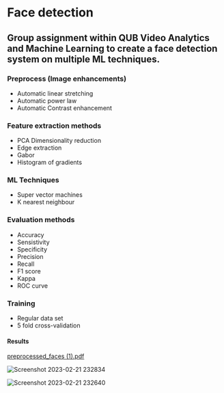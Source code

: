 # Face detection

## Group assignment within QUB Video Analytics and Machine Learning to create a face detection system on multiple ML techniques.

### Preprocess (Image enhancements)
 - Automatic linear stretching
 - Automatic power law
 - Automatic Contrast enhancement

### Feature extraction methods
 - PCA Dimensionality reduction
 - Edge extraction
 - Gabor
 - Histogram of gradients

### ML Techniques
 - Super vector machines
 - K nearest neighbour

### Evaluation methods
 - Accuracy
 - Sensistivity
 - Specificity
 - Precision
 - Recall
 - F1 score
 - Kappa
 - ROC curve

### Training
 - Regular data set
 - 5 fold cross-validation

#### Results
[preprocessed_faces (1).pdf](https://github.com/RSKELT0N/TCP-Chat-Server/files/10798635/preprocessed_faces.1.pdf)

![Screenshot 2023-02-21 232834](https://user-images.githubusercontent.com/64985419/220482136-82586dc3-1d29-4b83-a8f0-3eba04247574.png)

![Screenshot 2023-02-21 232640](https://user-images.githubusercontent.com/64985419/220481858-0da8ae88-d517-43c7-af8c-54e64efbf413.png)

